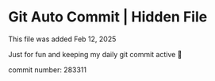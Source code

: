 # Git Auto Commit | Hidden File

This file was added Feb 12, 2025

Just for fun and keeping my daily git commit active 🤪

commit number: 283311

